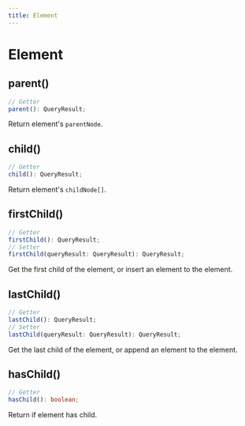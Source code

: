 ```yaml
---
title: Element
---
```


# Element

## parent()

```ts
// Getter
parent(): QueryResult;
```

Return element's `parentNode`.

## child()

```ts
// Getter
child(): QueryResult;
```

Return element's `childNode[]`.

## firstChild()

```ts
// Getter
firstChild(): QueryResult;
// Setter
firstChild(queryResult: QueryResult): QueryResult;
```

Get the first child of the element, or insert an element to the element.

## lastChild()

```ts
// Getter
lastChild(): QueryResult;
// Setter
lastChild(queryResult: QueryResult): QueryResult;
```

Get the last child of the element, or append an element to the element.

## hasChild()

```ts
// Getter
hasChild(): boolean;
```

Return if element has child.
